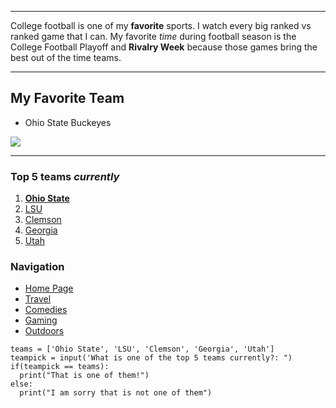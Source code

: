 ___
 College football is one of my
 **favorite** sports. I watch every big ranked vs ranked game that I can. 
 My favorite *time* during football season is the College Football Playoff and **Rivalry Week** because those games bring the best out of the time teams.
 
___
## My Favorite Team
 - Ohio State Buckeyes
 
 ![](https://ohiostatebuckeyes.com/wp-content/uploads/2018/06/ohiostathlonscarlet-e1540475481608.jpg)
 
---
### Top 5 teams *currently*
1. [**Ohio State**](https://www.google.com/search?q=ohio+state+football&oq=Ohio+State+Football&aqs=chrome.0.0l8.4317j1j7&sourceid=chrome&ie=UTF-8#sie=t;/m/0fjzsy;6;/m/012hfxch;mt;fp;1;;)
2. [LSU](https://www.google.com/search?q=lsu+football&oq=lsu+foot&aqs=chrome.0.0j69i57j0l6.1513j1j9&sourceid=chrome&ie=UTF-8#sie=t;/m/0fht9f;6;/m/012hfxch;mt;fp;1;;)
3. [Clemson](https://www.google.com/search?q=clemson+football&oq=clemson+football&aqs=chrome..69i57j0l7.6085j1j9&sourceid=chrome&ie=UTF-8#sie=t;/m/03hfxkn;6;/m/012hfxch;mt;fp;1;;)
4. [Georgia](https://www.google.com/search?q=georgia+football&oq=georgia+football&aqs=chrome..69i57j0l7.3029j1j9&sourceid=chrome&ie=UTF-8#sie=t;/m/07kbp5;6;/m/012hfxch;mt;fp;1;;)
5. [Utah](https://www.google.com/search?q=utah+football&oq=utah+football&aqs=chrome..69i57j0l7.3337j0j9&sourceid=chrome&ie=UTF-8#sie=t;/m/04n7ps6;6;/m/012hfxch;mt;fp;1;;)

### Navigation
- [Home Page](https://github.com/NoahKirsch20/FinalProject/blob/master/README.md)
- [Travel](https://github.com/NoahKirsch20/FinalProject/blob/master/States.md)
- [Comedies](https://github.com/NoahKirsch20/FinalProject/blob/master/Comedy.md)
- [Gaming](https://github.com/NoahKirsch20/FinalProject/blob/master/Gaming.md)
- [Outdoors](https://github.com/NoahKirsch20/FinalProject/blob/master/Outdoors.md)

```
teams = ['Ohio State', 'LSU', 'Clemson', 'Georgia', 'Utah']
teampick = input('What is one of the top 5 teams currently?: ")
if(teampick == teams):
  print("That is one of them!")
else:
  print("I am sorry that is not one of them")
```
